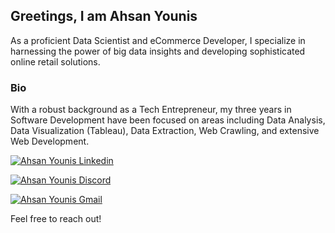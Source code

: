 <h2> Greetings, I am Ahsan Younis </h2>

<p>As a proficient Data Scientist and eCommerce Developer, I specialize in harnessing the power of big data insights and developing sophisticated online retail solutions.</p>

<h3>Bio</h3>
<p>With a robust background as a Tech Entrepreneur, my three years in Software Development have been focused on areas including Data Analysis, Data Visualization (Tableau), Data Extraction, Web Crawling, and extensive Web Development.</p>

[![Ahsan Younis Linkedin](https://img.shields.io/badge/LinkedIn-0077B5?style=for-the-badge&logo=linkedin&logoColor=white)](https://www.linkedin.com/in/ahsanmyounis/)

[![Ahsan Younis Discord](https://img.shields.io/badge/Discord-7289DA?style=for-the-badge&logo=discord&logoColor=white)](https://discordapp.com/users/ahsanyounis)

[![Ahsan Younis Gmail](https://img.shields.io/badge/Gmail-D14836?style=for-the-badge&logo=gmail&logoColor=white)](mailto:ahsanmyounis@gmail.com)

Feel free to reach out!
